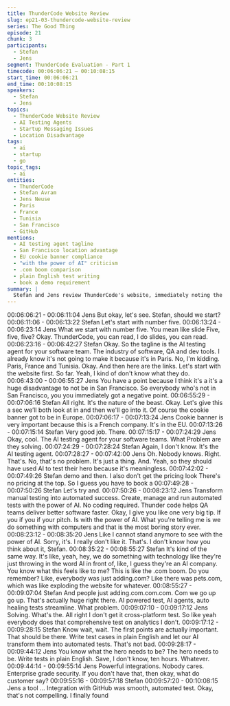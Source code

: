 ```yaml
---
title: ThunderCode Website Review
slug: ep21-03-thundercode-website-review
series: The Good Thing
episode: 21
chunk: 3
participants:
  - Stefan
  - Jens
segment: ThunderCode Evaluation - Part 1
timecode: 00:06:06:21 – 00:10:08:15
start_time: 00:06:06:21
end_time: 00:10:08:15
speakers:
  - Stefan
  - Jens
topics:
  - ThunderCode Website Review
  - AI Testing Agents
  - Startup Messaging Issues
  - Location Disadvantage
tags:
  - ai
  - startup
  - go
topic_tags:
  - ai
entities:
  - ThunderCode
  - Stefan Avram
  - Jens Neuse
  - Paris
  - France
  - Tunisia
  - San Francisco
  - GitHub
mentions:
  - AI testing agent tagline
  - San Francisco location advantage
  - EU cookie banner compliance
  - "with the power of AI" criticism
  - .com boom comparison
  - plain English test writing
  - book a demo requirement
summary: |
  Stefan and Jens review ThunderCode's website, immediately noting the location disadvantage of being in Paris rather than San Francisco. They criticize the generic "AI testing agent" messaging and the overuse of "with the power of AI" language, comparing it to the .com boom. While they find some merit in the plain English test writing feature, they struggle to understand the clear value proposition and note the lack of transparent pricing.
---
```


00:06:06:21 - 00:06:11:04
Jens
But okay, let's see. Stefan, should we start?
00:06:11:06 - 00:06:13:22
Stefan
Let's start with number five.
00:06:13:24 - 00:06:23:14
Jens
What we start with number five. You mean like slide Five, five, five? Okay. ThunderCode, you
can read, I do slides, you can read.
00:06:23:16 - 00:06:42:27
Stefan
Okay. So the tagline is the AI testing agent for your software team. The industry of software, QA
and dev tools. I already know it's not going to make it because it's in Paris. No, I'm kidding.
Paris, France and Tunisia. Okay. And then here are the links. Let's start with the website first. So
far. Yeah, I kind of don't know what they do.
00:06:43:00 - 00:06:55:27
Jens
You have a point because I think it's a it's a huge disadvantage to not be in San Francisco. So
everybody who's not in San Francisco, you you immediately got a negative point.
00:06:55:29 - 00:07:06:16
Stefan
All right. It's the nature of the beast. Okay. Let's give this a sec we’ll both look at in and then
we'll go into it. Of course the cookie banner got to be in Europe.
00:07:06:17 - 00:07:13:24
Jens
Cookie banner is very important because this is a French company. It's in the EU.
00:07:13:26 - 00:07:15:14
Stefan
Very good job. There.
00:07:15:17 - 00:07:24:29
Jens
Okay, cool. The AI testing agent for your software teams. What Problem are they solving.
00:07:24:29 - 00:07:28:24
Stefan
Again, I don't know. It's the AI testing agent.
00:07:28:27 - 00:07:42:00
Jens
Oh. Nobody knows. Right. That's. No, that's no problem. It's just a thing. And. Yeah, so they
should have used AI to test their hero because it's meaningless.
00:07:42:02 - 00:07:49:26
Stefan
demo and then.
I also don't get the pricing look There's no pricing at the top. So I guess you have to book a
00:07:49:28 - 00:07:50:26
Stefan
Let's try and.
00:07:50:26 - 00:08:23:12
Jens
Transform manual testing into automated success. Create, manage and run automated tests
with the power of AI. No coding required. Thunder code helps QA teams deliver better software
faster. Okay, I give you like one very big tip. If you if you if your pitch. Is with the power of AI.
What you're telling me is we do something with computers and that is the most boring story
ever.
00:08:23:12 - 00:08:35:20
Jens
Like I cannot stand anymore to see with the power of AI. Sorry, it's. I really don't like it. That's. I
don't know how you think about it, Stefan.
00:08:35:22 - 00:08:55:27
Stefan
It's kind of the same way. It's like, yeah, hey, we do something with technology like they're just
throwing in the word AI in front of, like, I guess they're an AI company. You know what this feels
like to me? This is like the .com boom. Do you remember? Like, everybody was just
adding.com? Like there was pets.com, which was like exploding the website for whatever.
00:08:55:27 - 00:09:07:04
Stefan
And people just adding.com.com.com. Com we go up go up. That's actually huge right there. AI
powered test, AI agents, auto healing tests streamline. What problem.
00:09:07:10 - 00:09:17:12
Jens
Solving. What's the. All right I don't get it cross-platform test. So like yeah everybody does that
comprehensive test on analytics I don't.
00:09:17:12 - 00:09:28:15
Stefan
Know wait, wait. The first points are actually important. That should be there. Write test cases in
plain English and let our AI transform them into automated tests. That's not bad.
00:09:28:17 - 00:09:44:12
Jens
You know what the hero needs to be? The hero needs to be. Write tests in plain English. Save, I
don't know, ten hours. Whatever.
00:09:44:14 - 00:09:55:14
Jens
Powerful integrations. Nobody cares. Enterprise grade security. If you don't have that, then
okay, what do customer say?
00:09:55:16 - 00:09:57:18
Stefan
00:09:57:20 - 00:10:08:15
Jens
a tool ...
Integration with GitHub was smooth, automated test. Okay, that's not compelling. I finally found